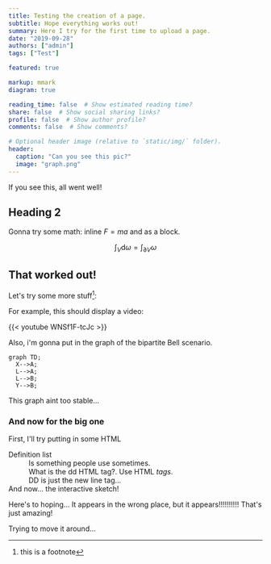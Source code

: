 ```yaml
---
title: Testing the creation of a page.
subtitle: Hope everything works out!
summary: Here I try for the first time to upload a page.
date: "2019-09-28"
authors: ["admin"]
tags: ["Test"]

featured: true

markup: mmark
diagram: true

reading_time: false  # Show estimated reading time?
share: false  # Show social sharing links?
profile: false  # Show author profile?
comments: false  # Show comments?

# Optional header image (relative to `static/img/` folder).
header:
  caption: "Can you see this pic?"
  image: "graph.png"
---
```


If you see this, all went well!

## Heading 2

Gonna try some math: inline $F=ma$ and as a block.

$$\int_V \mathrm{d}\omega = \int_{\partial V}\omega$$

## That worked out!

Let's try some more stuff[^1]:

For example, this should display a video:

{{< youtube WNSf1F-tcJc >}}


Also, i'm gonna put in the graph of the bipartite Bell scenario.

```mermaid
graph TD;
  X-->A;
  L-->A;
  L-->B;
  Y-->B;
```

This graph aint too stable...


### And now for the big one

First, I'll try putting in some HTML

<dl>
  <dt>Definition list</dt>
  <dd>Is something people use sometimes.</dd>
  <dd> What is the dd HTML tag?. Use HTML <em>tags</em>.</dd>
  <dd> DD is just the new line tag... </dd>
  <dt> And now... the interactive sketch! </dt>
  <script src="https://cdnjs.cloudflare.com/ajax/libs/p5.js/0.9.0/p5.js"></script>
  <script src="sketch.js"></script>
</dl>

Here's to hoping...
It appears in the wrong place, but it appears!!!!!!!!!!
That's just amazing!

Trying to move it around...


[^1]: this is a footnote